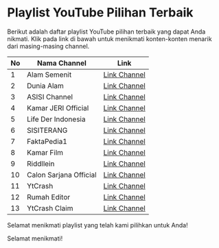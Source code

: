 # Playlist YouTube Pilihan Terbaik

Berikut adalah daftar playlist YouTube pilihan terbaik yang dapat Anda nikmati. Klik pada link di bawah untuk menikmati konten-konten menarik dari masing-masing channel.

| No | Nama Channel | Link |
| --- | ------------ | ---- |
| 1 | Alam Semenit | [Link Channel](https://youtube.com/@AlamSemenit?si=9uIRhVK39xtyATWl) |
| 2 | Dunia Alam | [Link Channel](https://youtube.com/@dunia_alam?si=bWBa03xGlnHPX63Z) |
| 3 | ASISI Channel | [Link Channel](https://youtube.com/@ASISIChannel?si=Mri6ez1RTXsVtR8C) |
| 4 | Kamar JERI Official | [Link Channel](https://youtube.com/@KamarJERI_Official?si=PhmPjdYIiE9K_Fq3) |
| 5 | Life Der Indonesia | [Link Channel](https://youtube.com/@lifederindonesia?si=v8G7l0T7ytOo0yas) |
| 6 | SISITERANG | [Link Channel](https://youtube.com/@SISITERANG?si=lShnrIigE2Y2FFun) |
| 7 | FaktaPedia1 | [Link Channel](https://youtube.com/@FaktaPedia1?si=Q_UHnM8LY6vyW9Q_) |
| 8 | Kamar Film | [Link Channel](https://youtube.com/@kamarfilm4215?si=U4_lcp8F-iuZjMGg) |
| 9 | Riddllein | [Link Channel](https://youtube.com/@ridddlein8278?si=wvT2K8evVj0L8nMP) |
| 10 | Calon Sarjana Official | [Link Channel](https://youtube.com/@CalonSarjanaOfficial?si=VQ18mr1OLHU_U7tG) |
| 11 | YtCrash | [Link Channel](https://youtube.com/@YtCrash?si=wnEhzXB9sJywlAty) |
| 12 | Rumah Editor | [Link Channel](https://youtube.com/@RumahEditor?si=k6YiQQgZvakR8nRx) |
| 13 | YtCrash Claim | [Link Channel](https://youtube.com/@YtCrashClaims?si=u6DQNB-_JNu0Iu1s) | 

Selamat menikmati playlist yang telah kami pilihkan untuk Anda!

Selamat menikmati!
